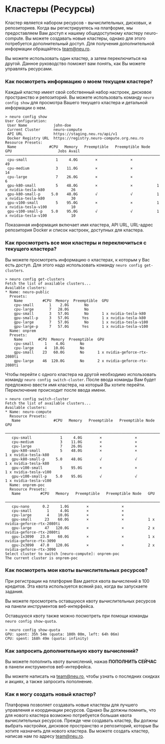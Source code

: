 # Кластеры \(Ресурсы\)

Кластер является набором ресурсов - вычислительных, дисковых, и репозиториев. Когда вы регистрируетесь на платформе, мы предоставляем Вам доступ к нашему общедоступному кластеру neuro-compute. Вы можете создавать новые кластеры, однако для этого потребуется дополнительный доступ. Для получения дополнительной информации обращайтесь [team@neu.ro](mailto:team@neu.ro).

Вы можете использовать один кластер, а затем переключиться на другой. Данное руководство поможет вам понять, как Вы можете управлять ресурсами.

### **Как посмотреть информацию о моем текущем кластере?**

Каждый кластер имеет свой собственный набор настроек, дисковое пространство и репозиторий. Вы можете использовать команду `neuro config show` для просмотра Вашего текущего кластера и детальной информации о нем.

```text
> neuro config show
User Configuration:
 User Name            john-doe
 Current Cluster      neuro-compute
 API URL              https://staging.neu.ro/api/v1
 Docker Registry URL  https://registry.neuro-compute.org.neu.ro
Resource Presets:
 Name               #CPU   Memory   Preemptible   Preemptible Node   GPU                     Jobs Avail
────────────────────────────────────────────────────────────────────────────────────────────────────────
 cpu-small             1     4.0G        ×               ×                                           49
 cpu-medium            3    11.0G        ×               ×                                           14
 cpu-large             7    26.0G        ×               ×                                            6
 gpu-k80-small         5    48.0G        ×               ×           1 x nvidia-tesla-k80            26
 gpu-k80-small-p     5.0    48.0G        √               √           1 x nvidia-tesla-k80            30
 gpu-v100-small        5    95.0G        ×               ×           1 x nvidia-tesla-v100           10
 gpu-v100-small-p    5.0    95.0G        √               √           1 x nvidia-tesla-v100           10
```

Показанная информация включает имя кластера, API URL, URL-адрес репозитория Docker и список настроек, доступных для кластера.

### **Как просмотреть все мои кластеры и переключиться с текущего кластера?**

Вы можете просмотреть информацию о кластерах, к которым у Вас есть доступ. Для этого надо использовать команду `neuro config get-clusters`.

```text
> neuro config get-clusters
Fetch the list of available clusters...
Available clusters:
* Name: neuro-public
  Presets:
    Name         #CPU  Memory  Preemptible  GPU
    cpu-small       1    2.0G       No
    cpu-large       7   28.0G       No
    gpu-small       3   57.0G       No      1 x nvidia-tesla-k80
    gpu-small-p     3   57.0G      Yes      1 x nvidia-tesla-k80
    gpu-large       7   57.0G       No      1 x nvidia-tesla-v100
    gpu-large-p     7   57.0G      Yes      1 x nvidia-tesla-v100
  Name: onprem
  Presets:
    Name       #CPU  Memory  Preemptible  GPU                          
    cpu-small     1    4.0G       No                                   
    cpu-large     4   10.0G       No                                   
    gpu-small    23   60.0G       No      1 x nvidia-geforce-rtx-2080ti
    gpu-large    46  120.0G       No      2 x nvidia-geforce-rtx-2080ti
```

Чтобы перейти с одного кластера на другой необходимо использовать команду `neuro config switch-cluster`. После ввода команды Вам будет предложено ввести имя кластера, на который Вы хотите перейти. Переключение происходит после ввода имени.

```text
> neuro config switch-cluster
Fetch the list of available clusters...
Available clusters:
* Name: neuro-compute
  Resource Presets:
   Name               #CPU   Memory   Preemptible   Preemptible Node   GPU
  ───────────────────────────────────────────────────────────────────────────────────────────
   cpu-small             1     4.0G        ×               ×
   cpu-medium            3    11.0G        ×               ×
   cpu-large             7    26.0G        ×               ×
   gpu-k80-small         5    48.0G        ×               ×           1 x nvidia-tesla-k80
   gpu-k80-small-p     5.0    48.0G        √               √           1 x nvidia-tesla-k80
   gpu-v100-small        5    95.0G        ×               ×           1 x nvidia-tesla-v100
   gpu-v100-small-p    5.0    95.0G        √               √           1 x nvidia-tesla-v100
  Name: onprem-poc
  Resource Presets:
   Name         #CPU   Memory   Preemptible   Preemptible Node   GPU
  ─────────────────────────────────────────────────────────────────────────────────────────────
   cpu-nano      0.2     1.0G        ×               ×
   cpu-small       1     4.0G        ×               ×
   cpu-large       4    10.0G        ×               ×
   gpu-small      23    60.0G        ×               ×           1 x nvidia-geforce-rtx-2080ti
   gpu-large      47   120.0G        ×               ×           2 x nvidia-geforce-rtx-2080ti
   gpu-1x3090   23.0    60.0G        ×               ×           1 x nvidia-geforce-rtx-3090
   gpu-2x3090   47.0   120.0G        ×               ×           2 x nvidia-geforce-rtx-3090
Select cluster to switch [neuro-compute]: onprem-poc
The current cluster is onprem-poc
```

### **Как посмотреть мои квоты вычислительных ресурсов?**

При регистрации на платформе Вам дается квота вычислений в 100 кредитов. Эта квота используется всякий раз, когда вы запускаете задания. 

Вы можете просмотреть оставшуюся квоту вычислительных ресурсов на панели инструментов веб-интерфейса.

Оставшуюся квоту также можно посмотреть при помощи команды `neuro config show-quota`.

```text
> neuro config show-quota
GPU: spent: 35h 54m (quota: 100h 00m, left: 64h 06m)
CPU: spent: 168h 49m (quota: infinity)
```

### Как запросить дополнительную квоту вычислений?

Вы можете пополнить квоту вычислений, нажав **ПОПОЛНИТЬ СЕЙЧАС** в панели инструментов веб-интерфейса.

Вы можете написать на [team@neu.ro](mailto:team@neu.ro), чтобы узнать о последних скидках и акциях, а также запросить пополнение.

### Как я могу создать новый кластер?

Платформа позволяет создавать новые кластеры для лучшего управления и координации ресурсов. Однако Вы должны помнить, что для нового кластера возможно потребуется большая квота вычислительных ресурсов. Прежде чем создавать кластер, Вы должны выбрать настройки, дисковое пространство и репозиторий, которые Вы хотите назначить для нового кластера. Вы можете создать кластер, написав нам по адресу [team@neu.ro](mailto:team@neu.ro).

